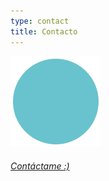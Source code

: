 ```yaml
---
type: contact
title: Contacto
---
```


<div style="align: center; margin-bottom:4%;">
<img src="/images/send140px.gif" alt="email" >
</div>

<address class=".textcontacttitle">
<a href="mailto:sandra.m.revilla@gmail.com">Contáctame :)</a>
</address>

<div style="align: center;">
<div class="container">
  <form method="post" action="mailto:sandra.m.revilla@gmail.com >

    <label for="fname">Nombre</label>
    <input type="text" id="fname" name="firstname" placeholder="Tu nombre...">

    <label for="subject">Tu mensaje</label>
    <textarea id="subject" name="subject" placeholder="Escribe tu mensaje..." style="height:200px"></textarea>

<input type="submit" value="Send Email" /> 
</form>
</div>
</div>
